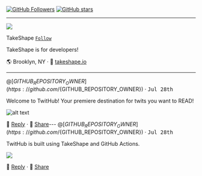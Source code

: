 [![GitHub Followers](https://img.shields.io/github/followers/${GITHUB_REPOSITORY_OWNER}?label=Followers&style=for-the-badge)](https://github.com/${GITHUB_REPOSITORY_OWNER}?tab=followers) [![GitHub stars](https://img.shields.io/github/stars/${GITHUB_REPOSITORY}?style=for-the-badge)](https://github.com/${GITHUB_REPOSITORY_OWNER}?tab=stars)

---

![](https://images.takeshape.io/5fa56f55-d64e-4e56-ae68-1daf93e7fdc3/dev/109353a0-b3e1-4d61-ad63-508eac27fbd3/yoel-peterson-1105776-unsplash.jpg?auto=compress%2Cformat&amp;h=134&amp;mask=ellipse&amp;q=100&amp;w=134)

TakeShape [`Follow`](https://github.com/${GITHUB_REPOSITORY_OWNER}?tab=followers)

TakeShape is for developers!

🌎 Brooklyn, NY · 📠 [takeshape.io](https://takeshape.io)

---
<a name="59c4ea1b-68f0-41ba-b00a-a625deb4c2e6"></a>
@[${GITHUB_REPOSITORY_OWNER}](https://github.com/${GITHUB_REPOSITORY_OWNER}) · <kbd>Jul 28th</kbd>

Welcome to TwitHub! Your premiere destination for twits you want to READ!

![alt text](https://images.takeshape.io/5fa56f55-d64e-4e56-ae68-1daf93e7fdc3/dev/84750f63-fb7a-4789-af52-1439fab79234/marion-michele-330691-unsplash.jpg?auto=compress%2Cformat&amp;fill=blur&amp;fit=fillmax&amp;q=100&amp;w=510)

💬 [Reply](https://github.com/${GITHUB_REPOSITORY}/issues/new?body=Welcome%20to%20TwitHub!%20Your%20premiere%20destination%20for%20twits%20you%20want%20to%20READ!%0A%0A---) · 👏 [Share](https://twitter.com/intent/tweet?url=https://github.com/${GITHUB_REPOSITORY}%23user-content-59c4ea1b-68f0-41ba-b00a-a625deb4c2e6&hashtags=TwitHub)---
<a name="0c798f22-f217-41a1-bb66-6585a1795c77"></a>
@[${GITHUB_REPOSITORY_OWNER}](https://github.com/${GITHUB_REPOSITORY_OWNER}) · <kbd>Jul 28th</kbd>

TwitHub is built using TakeShape and GitHub Actions.

[![](http://img.youtube.com/vi/z7_pVrIshxA/0.jpg)](https://www.youtube.com/embed/z7_pVrIshxA)

💬 [Reply](https://github.com/${GITHUB_REPOSITORY}/issues/new?body=TwitHub%20is%20built%20using%20TakeShape%20and%20GitHub%20Actions.%0A%0A---) · 👏 [Share](https://twitter.com/intent/tweet?url=https://github.com/${GITHUB_REPOSITORY}%23user-content-0c798f22-f217-41a1-bb66-6585a1795c77&hashtags=TwitHub)